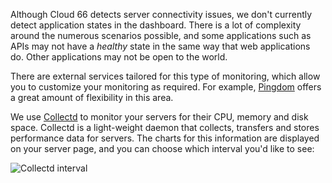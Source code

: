 <!-- usedin: [ _legacy_docker/stack-management/server-monitoring.md, _maestro/stack-management/server-monitoring.md, _node/stack-management/server-monitoring.md, _rails/stack-management/server-monitoring.md] -->


Although Cloud 66 detects server connectivity issues, we don't currently detect application states in the dashboard.
There is a lot of complexity around the numerous scenarios possible, and some applications such as APIs may not have a _healthy_ state in the same way that web applications do. Other applications may not be open to the world.

There are external services tailored for this type of monitoring, which allow you to customize your monitoring as required. For example, [Pingdom](https://www.pingdom.com/) offers a great amount of flexibility in this area.

We use [Collectd](https://collectd.org) to monitor your servers for their CPU, memory and disk space. Collectd is a light-weight daemon that collects, transfers and stores performance data for servers. The charts for this information are displayed on your server page, and you can choose which interval you'd like to see:

![Collectd interval](http://assets.cloud66.com/help/images/collectd_interval.png)

